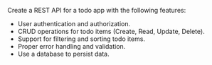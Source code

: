 Create a REST API for a todo app with the following features:
- User authentication and authorization.
- CRUD operations for todo items (Create, Read, Update, Delete).
- Support for filtering and sorting todo items.
- Proper error handling and validation.
- Use a database to persist data.